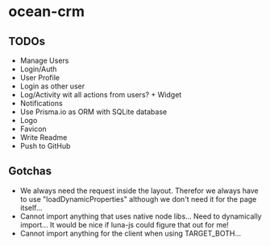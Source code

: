 # ocean-crm

## TODOs
* Manage Users
* Login/Auth
* User Profile
* Login as other user
* Log/Activity wit all actions from users? + Widget
* Notifications
* Use Prisma.io as ORM with SQLite database
* Logo
* Favicon
* Write Readme
* Push to GitHub

## Gotchas
* We always need the request inside the layout. Therefor we always have to use "loadDynamicProperties" although we don't need it for the page itself...
* Cannot import anything that uses native node libs... Need to dynamically import... It would be nice if luna-js could figure that out for me!
* Cannot import anything for the client when using TARGET_BOTH...
